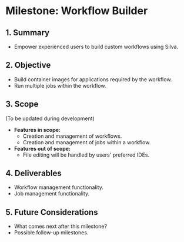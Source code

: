 # Milestone: Workflow Builder

## 1. Summary

- Empower experienced users to build custom workflows using Silva.

## 2. Objective

- Build container images for applications required by the workflow.
- Run multiple jobs within the workflow.

## 3. Scope

(To be updated during development)

- **Features in scope:**
  - Creation and management of workflows.
  - Creation and management of jobs within a workflow.
- **Features out of scope:**
  - File editing will be handled by users' preferred IDEs.

## 4. Deliverables

- Workflow management functionality.
- Job management functionality.

## 5. Future Considerations

- What comes next after this milestone?
- Possible follow-up milestones.
